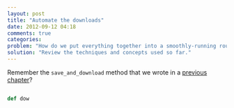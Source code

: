 ```yaml
---
layout: post
title: "Automate the downloads"
date: 2012-09-12 04:18
comments: true
categories: 
problem: "How do we put everything together into a smoothly-running routine?"
solution: "Review the techniques and concepts used so far."
---
```




Remember the `save_and_download` method that we wrote in a [previous chapter](TK)?




``` ruby

def dow



```
